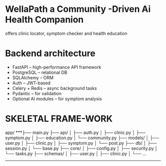 # WellaPath a Community -Driven Ai Health Companion
offers clinic locator, symptom checker and health education
#  Backend architecture 
* FastAPI – high-performance API framework
* PostgreSQL – relational DB
* SQLAlchemy – ORM
* Auth – JWT-based
* Celery + Redis – async background tasks
* Pydantic – for validation
* Optional AI modules – for symptom analysis
# SKELETAL FRAME-WORK
app/
***├── main.py
├── api/
│   ├── auth.py
│   ├── clinic.py
│   ├── symptom.py
│   ├── education.py
│   └── community.py
├── models/
│   ├── user.py
│   ├── clinic.py
│   ├── symptom.py
│   └── post.py
├── db/
│   ├── session.py
│   └── base.py
├── core/
│   ├── config.py
│   ├── security.py
│   └── tasks.py
├── schemas/
│   ├── user.py
│   ├── clinic.py
│   └── ...
***
